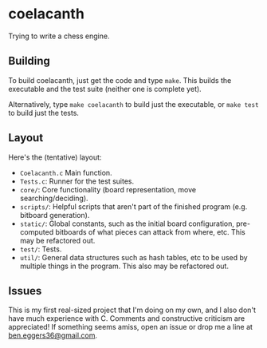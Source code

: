 coelacanth
=====

Trying to write a chess engine.


Building
--------

To build coelacanth, just get the code and type `make`. This builds the executable and the test suite (neither one is complete yet).

Alternatively, type `make coelacanth` to build just the executable, or `make test` to build just the tests.


Layout
------

Here's the (tentative) layout:
  - `Coelacanth.c` Main function.
  - `Tests.c`: Runner for the test suites.
  - `core/`: Core functionality (board representation, move searching/deciding).
  - `scripts/`: Helpful scripts that aren't part of the finished program (e.g. bitboard generation).
  - `static/`: Global constants, such as the initial board configuration, pre-computed bitboards of what pieces can attack from where, etc. This may be refactored out.
  - `test/`: Tests.
  - `util/`: General data structures such as hash tables, etc to be used by multiple things in the program. This also may be refactored out.

Issues
------

This is my first real-sized project that I'm doing on my own, and I also don't have much experience with C. Comments and constructive criticism are appreciated! If something seems amiss, open an issue or drop me a line at <ben.eggers36@gmail.com>.

